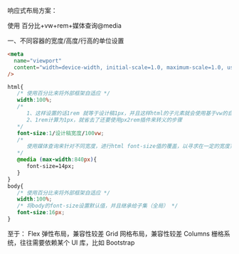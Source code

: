 响应式布局方案：

使用 百分比+vw+rem+媒体查询@media

一、不同容器的宽度/高度/行高的单位设置

```html
<meta
  name="viewport"
  content="width=device-width, initial-scale=1.0, maximum-scale=1.0, user-scalable=0, shrink-to-fit=no, viewport-fit=cover"
/>
```

```css
html{
   /* 使用百分比来将外部框架自适应 */
   width:100%;
   /*
      1、这样设置的话1rem 就等于设计稿1px，并且这样html的子元素就会使用基于vw的自适应宽高
      2、1rem计算为1px，就省去了还要使用px2rem插件来转义的步骤
   */
   font-size:1/设计稿宽度/100vw;
   /*
      使用媒体查询来针对不同宽度，进行html font-size值的覆盖，以寻求在一定的宽度范围内rem值固定
   */
   @media (max-width:840px){
      font-size=14px;
   }
}
body{
   /* 使用百分比来将外部框架自适应 */
   width:100%;
   /* 将body的font-size设置默认值，并且继承给子集（全局） */
   font-size:16px;
}
```

至于：
Flex 弹性布局，兼容性较差
Grid 网格布局，兼容性较差
Columns 栅格系统，往往需要依赖某个 UI 库，比如 Bootstrap
